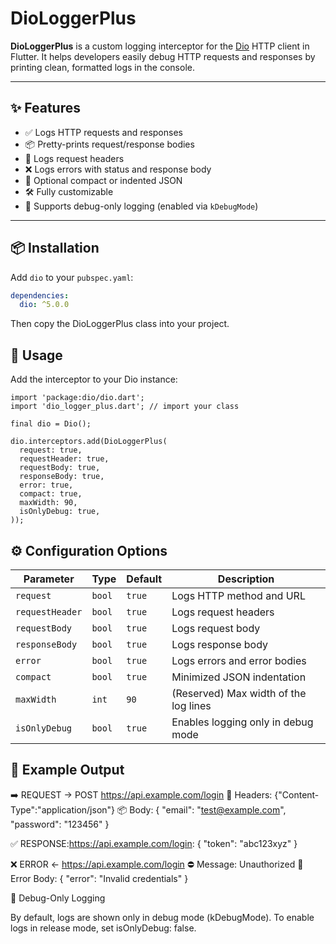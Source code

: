 # DioLoggerPlus

**DioLoggerPlus** is a custom logging interceptor for the [Dio](https://pub.dev/packages/dio) HTTP client in Flutter. It helps developers easily debug HTTP requests and responses by printing clean, formatted logs in the console.

---

## ✨ Features

- ✅ Logs HTTP requests and responses
- 📦 Pretty-prints request/response bodies
- 🔸 Logs request headers
- ❌ Logs errors with status and response body
- 🧩 Optional compact or indented JSON
- 🛠 Fully customizable
- 🔐 Supports debug-only logging (enabled via `kDebugMode`)

---

## 📦 Installation

Add `dio` to your `pubspec.yaml`:

```yaml
dependencies:
  dio: ^5.0.0
```
Then copy the DioLoggerPlus class into your project.

## 🚀 Usage

Add the interceptor to your Dio instance:

```
import 'package:dio/dio.dart';
import 'dio_logger_plus.dart'; // import your class

final dio = Dio();

dio.interceptors.add(DioLoggerPlus(
  request: true,
  requestHeader: true,
  requestBody: true,
  responseBody: true,
  error: true,
  compact: true,
  maxWidth: 90,
  isOnlyDebug: true,
));
```
## ⚙️ Configuration Options
| Parameter       | Type   | Default | Description                           |
| --------------- | ------ | ------- | ------------------------------------- |
| `request`       | `bool` | `true`  | Logs HTTP method and URL              |
| `requestHeader` | `bool` | `true`  | Logs request headers                  |
| `requestBody`   | `bool` | `true`  | Logs request body                     |
| `responseBody`  | `bool` | `true`  | Logs response body                    |
| `error`         | `bool` | `true`  | Logs errors and error bodies          |
| `compact`       | `bool` | `true`  | Minimized JSON indentation            |
| `maxWidth`      | `int`  | `90`    | (Reserved) Max width of the log lines |
| `isOnlyDebug`   | `bool` | `true`  | Enables logging only in debug mode    |

## 🧪 Example Output
➡️ REQUEST → POST https://api.example.com/login
🔸 Headers: {"Content-Type":"application/json"}
📦 Body:
{
"email": "test@example.com",
"password": "123456"
}

✅ RESPONSE:https://api.example.com/login:
{
"token": "abc123xyz"
}

❌ ERROR ← https://api.example.com/login
⛔️ Message: Unauthorized
📛 Error Body:
{
"error": "Invalid credentials"
}

🔐 Debug-Only Logging

By default, logs are shown only in debug mode (kDebugMode).
To enable logs in release mode, set isOnlyDebug: false.